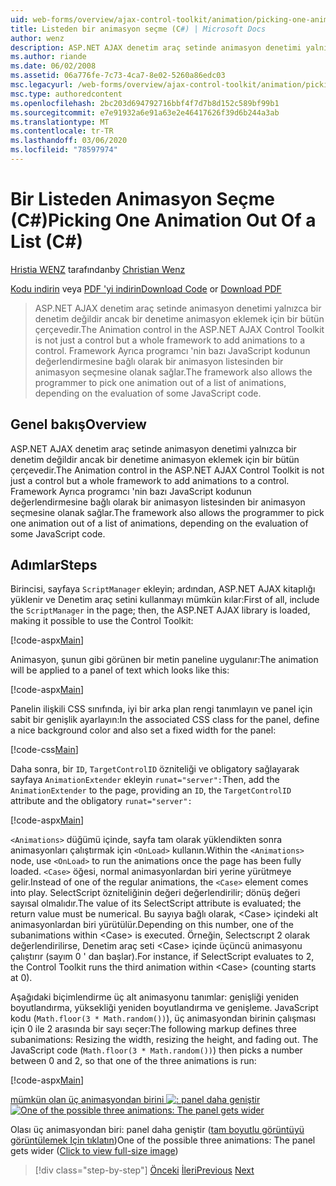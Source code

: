 ```yaml
---
uid: web-forms/overview/ajax-control-toolkit/animation/picking-one-animation-out-of-a-list-cs
title: Listeden bir animasyon seçme (C#) | Microsoft Docs
author: wenz
description: ASP.NET AJAX denetim araç setinde animasyon denetimi yalnızca bir denetim değildir ancak bir denetime animasyon eklemek için bir bütün çerçevedir. Çerçeve ayrıca allo...
ms.author: riande
ms.date: 06/02/2008
ms.assetid: 06a776fe-7c73-4ca7-8e02-5260a86edc03
msc.legacyurl: /web-forms/overview/ajax-control-toolkit/animation/picking-one-animation-out-of-a-list-cs
msc.type: authoredcontent
ms.openlocfilehash: 2bc203d694792716bbf4f7d7b8d152c589bf99b1
ms.sourcegitcommit: e7e91932a6e91a63e2e46417626f39d6b244a3ab
ms.translationtype: MT
ms.contentlocale: tr-TR
ms.lasthandoff: 03/06/2020
ms.locfileid: "78597974"
---
```

# <a name="picking-one-animation-out-of-a-list-c"></a><span data-ttu-id="f943b-104">Bir Listeden Animasyon Seçme (C#)</span><span class="sxs-lookup"><span data-stu-id="f943b-104">Picking One Animation Out Of a List (C#)</span></span>

<span data-ttu-id="f943b-105">[Hristia WENZ](https://github.com/wenz) tarafından</span><span class="sxs-lookup"><span data-stu-id="f943b-105">by [Christian Wenz](https://github.com/wenz)</span></span>

<span data-ttu-id="f943b-106">[Kodu indirin](https://download.microsoft.com/download/f/9/a/f9a26acd-8df4-4484-8a18-199e4598f411/Animation5.cs.zip) veya [PDF 'yi indirin](https://download.microsoft.com/download/6/7/1/6718d452-ff89-4d3f-a90e-c74ec2d636a3/animation5CS.pdf)</span><span class="sxs-lookup"><span data-stu-id="f943b-106">[Download Code](https://download.microsoft.com/download/f/9/a/f9a26acd-8df4-4484-8a18-199e4598f411/Animation5.cs.zip) or [Download PDF](https://download.microsoft.com/download/6/7/1/6718d452-ff89-4d3f-a90e-c74ec2d636a3/animation5CS.pdf)</span></span>

> <span data-ttu-id="f943b-107">ASP.NET AJAX denetim araç setinde animasyon denetimi yalnızca bir denetim değildir ancak bir denetime animasyon eklemek için bir bütün çerçevedir.</span><span class="sxs-lookup"><span data-stu-id="f943b-107">The Animation control in the ASP.NET AJAX Control Toolkit is not just a control but a whole framework to add animations to a control.</span></span> <span data-ttu-id="f943b-108">Framework Ayrıca programcı 'nin bazı JavaScript kodunun değerlendirmesine bağlı olarak bir animasyon listesinden bir animasyon seçmesine olanak sağlar.</span><span class="sxs-lookup"><span data-stu-id="f943b-108">The framework also allows the programmer to pick one animation out of a list of animations, depending on the evaluation of some JavaScript code.</span></span>

## <a name="overview"></a><span data-ttu-id="f943b-109">Genel bakış</span><span class="sxs-lookup"><span data-stu-id="f943b-109">Overview</span></span>

<span data-ttu-id="f943b-110">ASP.NET AJAX denetim araç setinde animasyon denetimi yalnızca bir denetim değildir ancak bir denetime animasyon eklemek için bir bütün çerçevedir.</span><span class="sxs-lookup"><span data-stu-id="f943b-110">The Animation control in the ASP.NET AJAX Control Toolkit is not just a control but a whole framework to add animations to a control.</span></span> <span data-ttu-id="f943b-111">Framework Ayrıca programcı 'nin bazı JavaScript kodunun değerlendirmesine bağlı olarak bir animasyon listesinden bir animasyon seçmesine olanak sağlar.</span><span class="sxs-lookup"><span data-stu-id="f943b-111">The framework also allows the programmer to pick one animation out of a list of animations, depending on the evaluation of some JavaScript code.</span></span>

## <a name="steps"></a><span data-ttu-id="f943b-112">Adımlar</span><span class="sxs-lookup"><span data-stu-id="f943b-112">Steps</span></span>

<span data-ttu-id="f943b-113">Birincisi, sayfaya `ScriptManager` ekleyin; ardından, ASP.NET AJAX kitaplığı yüklenir ve Denetim araç setini kullanmayı mümkün kılar:</span><span class="sxs-lookup"><span data-stu-id="f943b-113">First of all, include the `ScriptManager` in the page; then, the ASP.NET AJAX library is loaded, making it possible to use the Control Toolkit:</span></span>

[!code-aspx[Main](picking-one-animation-out-of-a-list-cs/samples/sample1.aspx)]

<span data-ttu-id="f943b-114">Animasyon, şunun gibi görünen bir metin paneline uygulanır:</span><span class="sxs-lookup"><span data-stu-id="f943b-114">The animation will be applied to a panel of text which looks like this:</span></span>

[!code-aspx[Main](picking-one-animation-out-of-a-list-cs/samples/sample2.aspx)]

<span data-ttu-id="f943b-115">Panelin ilişkili CSS sınıfında, iyi bir arka plan rengi tanımlayın ve panel için sabit bir genişlik ayarlayın:</span><span class="sxs-lookup"><span data-stu-id="f943b-115">In the associated CSS class for the panel, define a nice background color and also set a fixed width for the panel:</span></span>

[!code-css[Main](picking-one-animation-out-of-a-list-cs/samples/sample3.css)]

<span data-ttu-id="f943b-116">Daha sonra, bir `ID`, `TargetControlID` özniteliği ve obligatory sağlayarak sayfaya `AnimationExtender` ekleyin `runat="server":`</span><span class="sxs-lookup"><span data-stu-id="f943b-116">Then, add the `AnimationExtender` to the page, providing an `ID`, the `TargetControlID` attribute and the obligatory `runat="server":`</span></span>

[!code-aspx[Main](picking-one-animation-out-of-a-list-cs/samples/sample4.aspx)]

<span data-ttu-id="f943b-117">`<Animations>` düğümü içinde, sayfa tam olarak yüklendikten sonra animasyonları çalıştırmak için `<OnLoad>` kullanın.</span><span class="sxs-lookup"><span data-stu-id="f943b-117">Within the `<Animations>` node, use `<OnLoad>` to run the animations once the page has been fully loaded.</span></span> <span data-ttu-id="f943b-118">`<Case>` öğesi, normal animasyonlardan biri yerine yürütmeye gelir.</span><span class="sxs-lookup"><span data-stu-id="f943b-118">Instead of one of the regular animations, the `<Case>` element comes into play.</span></span> <span data-ttu-id="f943b-119">SelectScript özniteliğinin değeri değerlendirilir; dönüş değeri sayısal olmalıdır.</span><span class="sxs-lookup"><span data-stu-id="f943b-119">The value of its SelectScript attribute is evaluated; the return value must be numerical.</span></span> <span data-ttu-id="f943b-120">Bu sayıya bağlı olarak, &lt;Case&gt; içindeki alt animasyonlardan biri yürütülür.</span><span class="sxs-lookup"><span data-stu-id="f943b-120">Depending on this number, one of the subanimations within &lt;Case&gt; is executed.</span></span> <span data-ttu-id="f943b-121">Örneğin, Selectscrıpt 2 olarak değerlendirilirse, Denetim araç seti &lt;Case&gt; içinde üçüncü animasyonu çalıştırır (sayım 0 ' dan başlar).</span><span class="sxs-lookup"><span data-stu-id="f943b-121">For instance, if SelectScript evaluates to 2, the Control Toolkit runs the third animation within &lt;Case&gt; (counting starts at 0).</span></span>

<span data-ttu-id="f943b-122">Aşağıdaki biçimlendirme üç alt animasyonu tanımlar: genişliği yeniden boyutlandırma, yüksekliği yeniden boyutlandırma ve genişleme. JavaScript kodu (`Math.floor(3 * Math.random())`), üç animasyondan birinin çalışması için 0 ile 2 arasında bir sayı seçer:</span><span class="sxs-lookup"><span data-stu-id="f943b-122">The following markup defines three subanimations: Resizing the width, resizing the height, and fading out. The JavaScript code (`Math.floor(3 * Math.random())`) then picks a number between 0 and 2, so that one of the three animations is run:</span></span>

[!code-aspx[Main](picking-one-animation-out-of-a-list-cs/samples/sample5.aspx)]

<span data-ttu-id="f943b-123">[mümkün olan üç animasyondan birini ![: panel daha geniştir](picking-one-animation-out-of-a-list-cs/_static/image2.png)](picking-one-animation-out-of-a-list-cs/_static/image1.png)</span><span class="sxs-lookup"><span data-stu-id="f943b-123">[![One of the possible three animations: The panel gets wider](picking-one-animation-out-of-a-list-cs/_static/image2.png)](picking-one-animation-out-of-a-list-cs/_static/image1.png)</span></span>

<span data-ttu-id="f943b-124">Olası üç animasyondan biri: panel daha geniştir ([tam boyutlu görüntüyü görüntülemek Için tıklatın](picking-one-animation-out-of-a-list-cs/_static/image3.png))</span><span class="sxs-lookup"><span data-stu-id="f943b-124">One of the possible three animations: The panel gets wider ([Click to view full-size image](picking-one-animation-out-of-a-list-cs/_static/image3.png))</span></span>

> [!div class="step-by-step"]
> <span data-ttu-id="f943b-125">[Önceki](animation-depending-on-a-condition-cs.md)
> [İleri](animating-in-response-to-user-interaction-cs.md)</span><span class="sxs-lookup"><span data-stu-id="f943b-125">[Previous](animation-depending-on-a-condition-cs.md)
[Next](animating-in-response-to-user-interaction-cs.md)</span></span>
